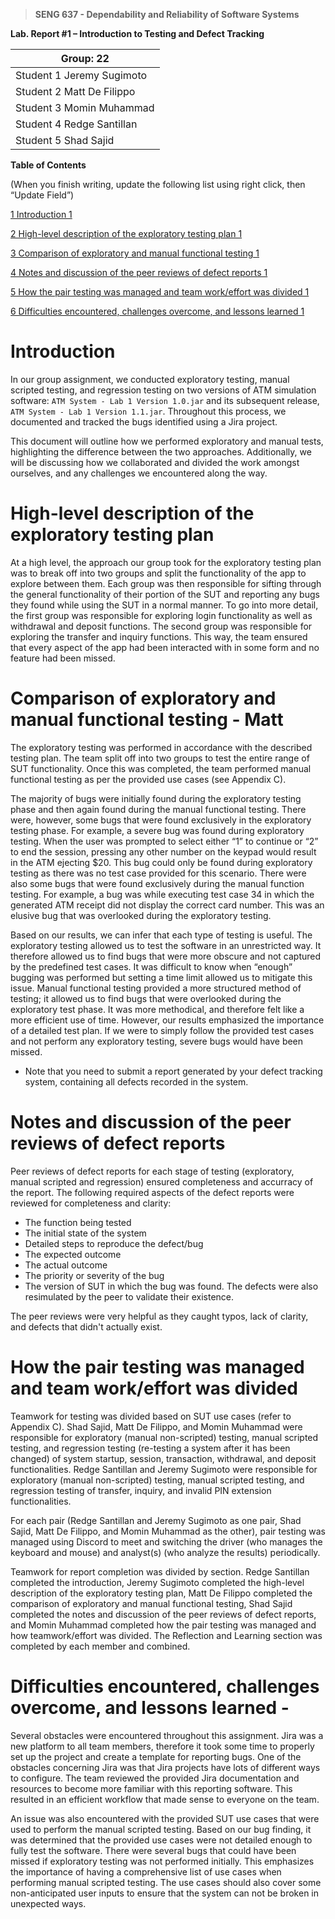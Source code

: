 >   **SENG 637 - Dependability and Reliability of Software Systems**

**Lab. Report \#1 – Introduction to Testing and Defect Tracking**

| Group: 22      |
|-----------------|
| Student 1 Jeremy Sugimoto                |   
| Student 2 Matt De Filippo             |   
| Student 3 Momin Muhammad               |   
| Student 4 Redge Santillan                |   
| Student 5 Shad Sajid               |   


**Table of Contents**

(When you finish writing, update the following list using right click, then
“Update Field”)

[1 Introduction	1](#_Toc439194677)

[2 High-level description of the exploratory testing plan	1](#_Toc439194678)

[3 Comparison of exploratory and manual functional testing	1](#_Toc439194679)

[4 Notes and discussion of the peer reviews of defect reports	1](#_Toc439194680)

[5 How the pair testing was managed and team work/effort was
divided	1](#_Toc439194681)

[6 Difficulties encountered, challenges overcome, and lessons
learned	1](#_Toc439194682)

# Introduction

In our group assignment, we conducted exploratory testing, manual scripted testing, and regression testing on two versions of ATM simulation software: `ATM System - Lab 1 Version 1.0.jar` and its subsequent release, `ATM System - Lab 1 Version 1.1.jar`. Throughout this process, we documented and tracked the bugs identified using a Jira project.

This document will outline how we performed exploratory and manual tests, highlighting the difference between the two approaches. Additionally, we will be discussing how we collaborated and divided the work amongst ourselves, and any challenges we encountered along the way.

# High-level description of the exploratory testing plan

At a high level, the approach our group took for the exploratory testing plan was to break off into two groups and split the functionality of the app to explore between them. Each group was then responsible for sifting through the general functionality of their portion of the SUT and reporting any bugs they found while using the SUT in a normal manner. To go into more detail, the first group was responsible for exploring login functionality as well as withdrawal and deposit functions. The second group was responsible for exploring the transfer and inquiry functions. This way, the team ensured that every aspect of the app had been interacted with in some form and no feature had been missed.

# Comparison of exploratory and manual functional testing - Matt

The exploratory testing was performed in accordance with the described testing plan. The team split off into two groups to test the entire range of SUT functionality. Once this was completed, the team performed manual functional testing as per the provided use cases (see Appendix C).

The majority of bugs were initially found during the exploratory testing phase and then again found during the manual functional testing. There were, however, some bugs that were found exclusively in the exploratory testing phase. For example, a severe bug was found during exploratory testing. When the user was prompted to select either “1” to continue or “2” to end the session, pressing any other number on the keypad would result in the ATM ejecting $20. This bug could only be found during exploratory testing as there was no test case provided for this scenario. There were also some bugs that were found exclusively during the manual function testing. For example, a bug was while executing test case 34 in which the generated ATM receipt did not display the correct card number. This was an elusive bug that was overlooked during the exploratory testing.

Based on our results, we can infer that each type of testing is useful. The exploratory testing allowed us to test the software in an unrestricted way. It therefore allowed us to find bugs that were more obscure and not captured by the predefined test cases. It was difficult to know when “enough” bugging was performed but setting a time limit allowed us to mitigate this issue. Manual functional testing provided a more structured method of testing; it allowed us to find bugs that were overlooked during the exploratory test phase. It was more methodical, and therefore felt like a more efficient use of time. However, our results emphasized the importance of a detailed test plan. If we were to simply follow the provided test cases and not perform any exploratory testing, severe bugs would have been missed. 


-   Note that you need to submit a report generated by your defect tracking
    system, containing all defects recorded in the system.

# Notes and discussion of the peer reviews of defect reports 

Peer reviews of defect reports for each stage of testing (exploratory, manual scripted and regression) ensured completeness and accurracy of the report. The following required aspects of the defect reports were reviewed for completeness and clarity:
-   The function being tested
-   The initial state of the system
-   Detailed steps to reproduce the defect/bug
-   The expected outcome 
-   The actual outcome
-   The priority or severity of the bug
-   The version of SUT in which the bug was found.
The defects were also resimulated by the peer to validate their existence.

The peer reviews were very helpful as they caught typos, lack of clarity, and defects that didn't actually exist.


# How the pair testing was managed and team work/effort was divided 

Teamwork for testing was divided based on SUT use cases (refer to Appendix C). Shad Sajid, Matt De Filippo, and Momin Muhammad were responsible for exploratory (manual non-scripted) testing, manual scripted testing, and regression testing (re-testing a system after it has been changed) of system startup, session, transaction, withdrawal, and deposit functionalities. Redge Santillan and Jeremy Sugimoto were responsible for exploratory (manual non-scripted) testing, manual scripted testing, and regression testing of transfer, inquiry, and invalid PIN extension functionalities.

For each pair (Redge Santillan and Jeremy Sugimoto as one pair, Shad Sajid, Matt De Filippo, and Momin Muhammad as the other), pair testing was managed using Discord to meet and switching the driver (who manages the keyboard and mouse) and analyst(s) (who analyze the results) periodically.

Teamwork for report completion was divided by section. Redge Santillan completed the introduction, Jeremy Sugimoto completed the high-level description of the exploratory testing plan, Matt De Filippo completed the comparison of exploratory and manual functional testing, Shad Sajid completed the notes and discussion of the peer reviews of defect reports, and Momin Muhammad completed how the pair testing was managed and how teamwork/effort was divided. The Reflection and Learning section was completed by each member and combined.

# Difficulties encountered, challenges overcome, and lessons learned - 

Several obstacles were encountered throughout this assignment. Jira was a new platform to all team members, therefore it took some time to properly set up the project and create a template for reporting bugs. One of the obstacles concerning Jira was that Jira projects have lots of different ways to configure. The team reviewed the provided Jira documentation and resources to become more familiar with this reporting software. This resulted in an efficient workflow that made sense to everyone on the team.

An issue was also encountered with the provided SUT use cases that were used to perform the manual scripted testing. Based on our bug finding, it was determined that the provided use cases were not detailed enough to fully test the software. There were several bugs that could have been missed if exploratory testing was not performed initially. This emphasizes the importance of having a comprehensive list of use cases when performing manual scripted testing. The use cases should also cover some non-anticipated user inputs to ensure that the system can not be broken in unexpected ways.

